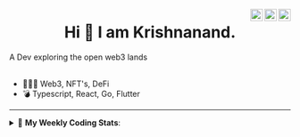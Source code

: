 <a href="https://twitter.com/incrypto32" target="_blank" rel="nofollow"><img align="right" alt="Pratik's Twitter" width="22px" src="https://cdn.jsdelivr.net/npm/simple-icons@v3/icons/twitter.svg" /></a><a href="https://www.linkedin.com/in/incrypto32" target="_blank" rel="nofollow"><img align="right" alt="Pratik's Linkdein" width="22px" src="https://cdn.jsdelivr.net/npm/simple-icons@v3/icons/linkedin.svg" /></a><a href="https://www.instagram.com/incrypto32" target="_blank" rel="nofollow"><img align="right" alt="Insta" width="22px" src="https://cdn.jsdelivr.net/npm/simple-icons@v3/icons/instagram.svg" /></a>

<center><h1> Hi 👋 I am Krishnanand. </h1></center>
A Dev exploring the open web3 lands

 <br /> 
 <br /> 

 
- 👨🏽‍💻  Web3, NFT's, DeFi
- 💣  Typescript, React, Go, Flutter
<!-- - 🌐 Visit my [porfolio website](https://incrypt32.github.io/) for complete background and contact. -->


---


<details> 
 <summary>🤖 <b>My Weekly Coding Stats</b>: </summary>
<br>

<!--START_SECTION:waka-->

```text
Rust         10 hrs 30 mins  ██████████████▓░░░░░░░░░░   58.81 %
TypeScript   4 hrs 47 mins   ██████▓░░░░░░░░░░░░░░░░░░   26.76 %
TOML         59 mins         █▒░░░░░░░░░░░░░░░░░░░░░░░   05.54 %
YAML         29 mins         ▓░░░░░░░░░░░░░░░░░░░░░░░░   02.76 %
JSON         25 mins         ▓░░░░░░░░░░░░░░░░░░░░░░░░   02.35 %
SQL          18 mins         ▒░░░░░░░░░░░░░░░░░░░░░░░░   01.77 %
```

<!--END_SECTION:waka-->

</details>


